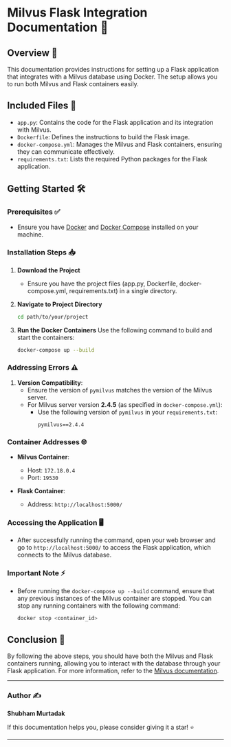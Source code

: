 # Milvus Flask Integration Documentation 🚀

## Overview 🌟

This documentation provides instructions for setting up a Flask application that integrates with a Milvus database using Docker. The setup allows you to run both Milvus and Flask containers easily.

## Included Files 📁

- `app.py`: Contains the code for the Flask application and its integration with Milvus.
- `Dockerfile`: Defines the instructions to build the Flask image.
- `docker-compose.yml`: Manages the Milvus and Flask containers, ensuring they can communicate effectively.
- `requirements.txt`: Lists the required Python packages for the Flask application.

## Getting Started 🛠️

### Prerequisites ✅

- Ensure you have [Docker](https://www.docker.com/get-started) and [Docker Compose](https://docs.docker.com/compose/install/) installed on your machine.

### Installation Steps 📥

1. **Download the Project**
   - Ensure you have the project files (app.py, Dockerfile, docker-compose.yml, requirements.txt) in a single directory.

2. **Navigate to Project Directory**
   ```bash
   cd path/to/your/project
   ```

3. **Run the Docker Containers**
   Use the following command to build and start the containers:
   ```bash
   docker-compose up --build
   ```

### Addressing Errors ⚠️

1. **Version Compatibility**:
   - Ensure the version of `pymilvus` matches the version of the Milvus server.
   - For Milvus server version **2.4.5** (as specified in `docker-compose.yml`):
     - Use the following version of `pymilvus` in your `requirements.txt`:
       ```
       pymilvus==2.4.4
       ```

### Container Addresses 🌐

- **Milvus Container**: 
  - Host: `172.18.0.4`
  - Port: `19530`

- **Flask Container**: 
  - Address: `http://localhost:5000/`

### Accessing the Application 🖥️

- After successfully running the command, open your web browser and go to `http://localhost:5000/` to access the Flask application, which connects to the Milvus database.

### Important Note ⚡

- Before running the `docker-compose up --build` command, ensure that any previous instances of the Milvus container are stopped. You can stop any running containers with the following command:
  ```bash
  docker stop <container_id>
  ```

## Conclusion 🎉

By following the above steps, you should have both the Milvus and Flask containers running, allowing you to interact with the database through your Flask application. For more information, refer to the [Milvus documentation](https://milvus.io/docs/release_notes.md). 

---

### Author ✍️
**Shubham Murtadak**

If this documentation helps you, please consider giving it a star! ⭐

--- 
